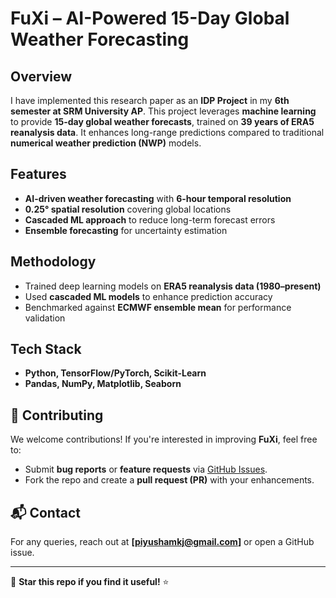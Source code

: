 
# FuXi – AI-Powered 15-Day Global Weather Forecasting  

## Overview  
I have implemented this research paper as an **IDP Project** in my **6th semester at SRM University AP**. This project leverages **machine learning** to provide **15-day global weather forecasts**, trained on **39 years of ERA5 reanalysis data**. It enhances long-range predictions compared to traditional **numerical weather prediction (NWP)** models.  

## Features  
- **AI-driven weather forecasting** with **6-hour temporal resolution**  
- **0.25° spatial resolution** covering global locations  
- **Cascaded ML approach** to reduce long-term forecast errors  
- **Ensemble forecasting** for uncertainty estimation  

## Methodology  
- Trained deep learning models on **ERA5 reanalysis data (1980–present)**  
- Used **cascaded ML models** to enhance prediction accuracy  
- Benchmarked against **ECMWF ensemble mean** for performance validation  

## Tech Stack  
- **Python, TensorFlow/PyTorch, Scikit-Learn**  
- **Pandas, NumPy, Matplotlib, Seaborn**  


## 🤝 Contributing  
We welcome contributions! If you're interested in improving **FuXi**, feel free to:  
- Submit **bug reports** or **feature requests** via [GitHub Issues](#).  
- Fork the repo and create a **pull request (PR)** with your enhancements.  

## 📬 Contact  
For any queries, reach out at **[piyushamkj@gmail.com]** or open a GitHub issue.  

---

🌟 **Star this repo if you find it useful!** ⭐  
